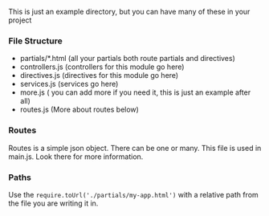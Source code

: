 This is just an example directory, but you can have many of these in your project

### File Structure

+ partials/\*.html (all your partials both route partials and directives)
+ controllers.js (controllers for this module go here)
+ directives.js (directives for this module go here)
+ services.js (services go here)
+ more.js ( you can add more if you need it, this is just an example after all)
+ routes.js (More about routes below)

### Routes

Routes is a simple json object. There can be one or many. This file is used in main.js. Look there for more information.

### Paths

Use the `require.toUrl('./partials/my-app.html')` with a relative path from the file you are writing it in.
